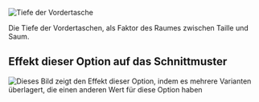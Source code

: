 ![Tiefe der Vordertasche](frontpocketdepth.svg)

Die Tiefe der Vordertaschen, als Faktor des Raumes zwischen Taille und Saum.

## Effekt dieser Option auf das Schnittmuster

![Dieses Bild zeigt den Effekt dieser Option, indem es mehrere Varianten überlagert, die einen anderen Wert für diese Option haben](jaeger_frontpocketdepth_sample.svg "Effekt dieser Option auf das Schnittmuster")
